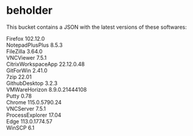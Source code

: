 # beholder
This bucket contains a JSON with the latest versions of these softwares:

Firefox            102.12.0        
NotepadPlusPlus    8.5.3           
FileZilla          3.64.0          
VNCViewer          7.5.1           
CitrixWorkspaceApp 22.12.0.48      
GitForWin          2.41.0          
7zip               22.01           
GithubDesktop      3.2.3           
VMWareHorizon      8.9.0.21444108  
Putty              0.78            
Chrome             115.0.5790.24   
VNCServer          7.5.1           
ProcessExplorer    17.04           
Edge               113.0.1774.57   
WinSCP             6.1             




